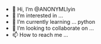 - 👋 Hi, I’m @ANONYMLlyin
- 👀 I’m interested in ...
- 🌱 I’m currently learning ... python 
- 💞️ I’m looking to collaborate on ...
- 📫 How to reach me ...

<!---
ANONYMLlyin/ANONYMLlyin is a ✨ special ✨ repository because its `README.md` (this file) appears on your GitHub profile.
You can click the Preview link to take a look at your changes.
--->
